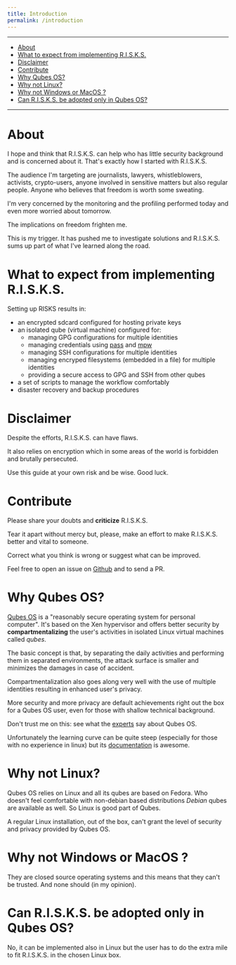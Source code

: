 ```yaml
---
title: Introduction
permalink: /introduction
---
```


---

- [About](#about)
- [What to expect from implementing R.I.S.K.S.](#what-to-expect-from-implementing-risks)
- [Disclaimer](#disclaimer)
- [Contribute](#contribute)
- [Why Qubes OS?](#why-qubes-os)
- [Why not Linux?](#why-not-linux)
- [Why not Windows or MacOS ?](#why-not-windows-or-macos-)
- [Can R.I.S.K.S. be adopted only in Qubes OS?](#can-risks-be-adopted-only-in-qubes-os)

---

# About

I hope and think that R.I.S.K.S. can help who has little security background and is concerned about it. That's exactly how I started with R.I.S.K.S.

The audience I'm targeting are journalists, lawyers, whistleblowers, activists, crypto-users, anyone involved in sensitive matters but also regular people. Anyone who believes that freedom is worth some sweating.

I'm very concerned by the monitoring and the profiling performed today and even more worried about tomorrow.

The implications on freedom frighten me.

This is my trigger. It has pushed me to investigate solutions and R.I.S.K.S. sums up part of what I've learned along the road.

# What to expect from implementing R.I.S.K.S.

Setting up RISKS results in:

* an encrypted sdcard configured for hosting private keys
* an isolated qube (virtual machine) configured for:
    * managing GPG configurations for multiple identities
    * managing credentials using [pass](https://www.passwordstore.org/) and [mpw](https://masterpassword.app/)
    * managing SSH configurations for multiple identities
    * managing encryped filesystems (embedded in a file) for multiple identities
    * providing a secure access to GPG and SSH from other qubes
* a set of scripts to manage the workflow comfortably
* disaster recovery and backup procedures

# Disclaimer

Despite the efforts, R.I.S.K.S. can have flaws.

It also relies on encryption which in some areas of the world is forbidden and brutally persecuted.

Use this guide at your own risk and be wise. Good luck.

# Contribute

Please share your doubts and **criticize** R.I.S.K.S.

Tear it apart without mercy but, please, make an effort to make R.I.S.K.S. better and vital to someone.

Correct what you think is wrong or suggest what can be improved.

Feel free to open an issue on [Github](https://github.com/19hundreds/password-management-workflow/issues) and to send a PR.



# Why Qubes OS?

[Qubes OS](https://www.qubes-os.org/) is a "reasonably secure operating system for personal computer". It's based on the Xen hypervisor and offers better security by **compartmentalizing** the user's activities in isolated Linux virtual machines called _qubes_.

The basic concept is that, by separating the daily activities and performing them in separated environments, the attack surface is smaller and minimizes the damages in case of accident.

Compartmentalization also goes along very well with the use of multiple identities resulting in enhanced user's privacy.

More security and more privacy are default achievements right out the box for a Qubes OS user, even for those with shallow technical background.

Don't trust me on this: see what the [experts](https://www.qubes-os.org/experts/) say about Qubes OS.

Unfortunately the learning curve can be quite steep (especially for those with no experience in linux) but its [documentation](https://www.qubes-os.org/doc/) is awesome.

# Why not Linux?

Qubes OS relies on Linux and all its qubes are based on Fedora. Who doesn't feel comfortable with non-debian based distributions _Debian_ qubes are available as well. So Linux is good part of Qubes.

A regular Linux installation, out of the box, can't grant the level of security and privacy provided by Qubes OS.

# Why not Windows or MacOS ?

They are closed source operating systems and this means that they can't be trusted. And none should (in my opinion).

# Can R.I.S.K.S. be adopted only in Qubes OS?

No, it can be implemented also in Linux but the user has to do the extra mile to fit R.I.S.K.S. in the chosen Linux box.